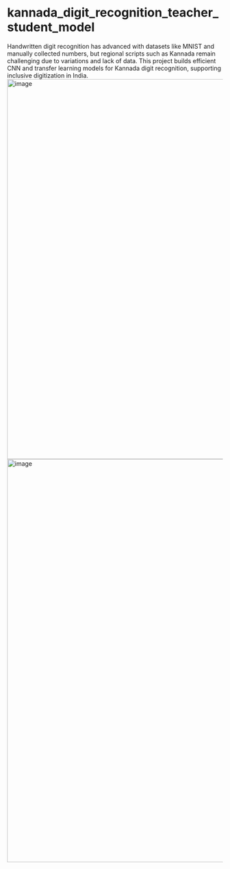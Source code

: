 # kannada_digit_recognition_teacher_student_model
Handwritten digit recognition has advanced with datasets like MNIST and manually collected numbers, but regional scripts such as Kannada remain challenging due to variations and lack of data. This project builds efficient CNN and transfer learning models for Kannada digit recognition, supporting inclusive digitization in India.
<img width="841" height="885" alt="image" src="https://github.com/user-attachments/assets/36573a69-5847-4889-9520-04bf45cdee2c" />
<img width="834" height="939" alt="image" src="https://github.com/user-attachments/assets/db5d93fd-b633-4681-b768-fde9340ac6ff" />
